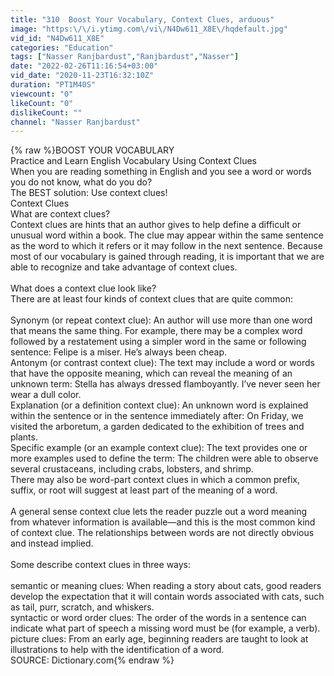 ```yaml
---
title: "310  Boost Your Vocabulary, Context Clues, arduous"
image: "https:\/\/i.ytimg.com\/vi\/N4Dw611_X8E\/hqdefault.jpg"
vid_id: "N4Dw611_X8E"
categories: "Education"
tags: ["Nasser Ranjbardust","Ranjbardust","Nasser"]
date: "2022-02-26T11:16:54+03:00"
vid_date: "2020-11-23T16:32:10Z"
duration: "PT1M40S"
viewcount: "0"
likeCount: "0"
dislikeCount: ""
channel: "Nasser Ranjbardust"
---
```

{% raw %}BOOST YOUR VOCABULARY<br />Practice and Learn English Vocabulary Using Context Clues<br />When you are reading something in English and you see a word or words you do not know, what do you do?<br />The BEST solution: Use context clues!<br />Context Clues<br />What are context clues?<br />Context clues are hints that an author gives to help define a difficult or unusual word within a book. The clue may appear within the same sentence as the word to which it refers or it may follow in the next sentence. Because most of our vocabulary is gained through reading, it is important that we are able to recognize and take advantage of context clues.<br /><br />What does a context clue look like?<br />There are at least four kinds of context clues that are quite common:<br /><br />Synonym (or repeat context clue): An author will use more than one word that means the same thing. For example, there may be a complex word followed by a restatement using a simpler word in the same or following sentence: Felipe is a miser. He’s always been cheap.<br />Antonym (or contrast context clue): The text may include a word or words that have the opposite meaning, which can reveal the meaning of an unknown term: Stella has always dressed flamboyantly. I’ve never seen her wear a dull color.<br />Explanation (or a definition context clue): An unknown word is explained within the sentence or in the sentence immediately after: On Friday, we visited the arboretum, a garden dedicated to the exhibition of trees and plants.<br />Specific example (or an example context clue): The text provides one or more examples used to define the term: The children were able to observe several crustaceans, including crabs, lobsters, and shrimp.<br />There may also be word-part context clues in which a common prefix, suffix, or root will suggest at least part of the meaning of a word.<br /><br />A general sense context clue lets the reader puzzle out a word meaning from whatever information is available—and this is the most common kind of context clue. The relationships between words are not directly obvious and instead implied.<br /><br />Some describe context clues in three ways:<br /><br />semantic or meaning clues: When reading a story about cats, good readers develop the expectation that it will contain words associated with cats, such as tail, purr, scratch, and whiskers.<br />syntactic or word order clues: The order of the words in a sentence can indicate what part of speech a missing word must be (for example, a verb).<br />picture clues: From an early age, beginning readers are taught to look at illustrations to help with the identification of a word.<br />SOURCE: Dictionary.com{% endraw %}
